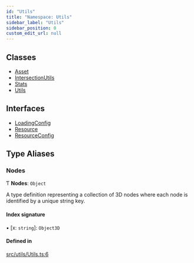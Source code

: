 ```yaml
---
id: "Utils"
title: "Namespace: Utils"
sidebar_label: "Utils"
sidebar_position: 0
custom_edit_url: null
---
```


## Classes

- [Asset](../classes/Utils.Asset.md)
- [IntersectionUtils](../classes/Utils.IntersectionUtils.md)
- [Stats](../classes/Utils.Stats.md)
- [Utils](../classes/Utils.Utils.md)

## Interfaces

- [LoadingConfig](../interfaces/Utils.LoadingConfig.md)
- [Resource](../interfaces/Utils.Resource.md)
- [ResourceConfig](../interfaces/Utils.ResourceConfig.md)

## Type Aliases

### Nodes

Ƭ **Nodes**: `Object`

A type definition representing a collection of 3D nodes where each node is identified by a unique string key.

#### Index signature

▪ [x: `string`]: `Object3D`

#### Defined in

[src/utils/Utils.ts:6](https://github.com/agargaro/three.ez/blob/dc547c7/src/utils/Utils.ts#L6)
